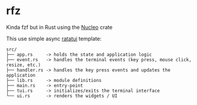 # rfz
Kinda fzf but in Rust using the [Nucleo](https://github.com/helix-editor/nucleo) crate

This use simple async [ratatui](https://ratatui.rs/) template:

```text
src/
├── app.rs     -> holds the state and application logic
├── event.rs   -> handles the terminal events (key press, mouse click, resize, etc.)
├── handler.rs -> handles the key press events and updates the application
├── lib.rs     -> module definitions
├── main.rs    -> entry-point
├── tui.rs     -> initializes/exits the terminal interface
└── ui.rs      -> renders the widgets / UI
```

